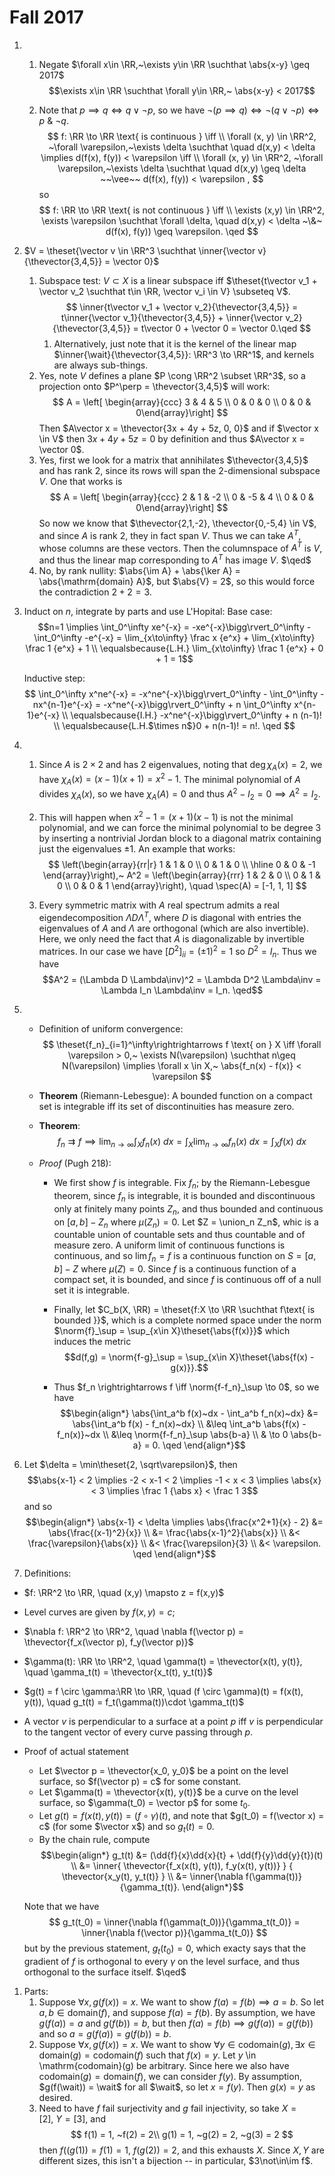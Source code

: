 # Fall 2017 

1. 
   1. Negate $\forall x\in \RR,~\exists y\in \RR \suchthat \abs{x-y} \geq 2017$
   $$\exists x\in \RR \suchthat \forall y\in \RR,~ \abs{x-y} < 2017$$

   1. Note that $p\implies q \iff q \vee \neg p$, so we have $\neg(p \implies q) \iff \neg(q \vee \neg p) \iff p ~\&~ \neg q$.
$$
f: \RR \to \RR \text{ is continuous } \iff \\ 
\forall (x, y) \in \RR^2, ~\forall \varepsilon,~\exists \delta \suchthat \quad d(x,y) < \delta \implies d(f(x), f(y)) < \varepsilon \iff \\ 
\forall (x, y) \in \RR^2, ~\forall \varepsilon,~\exists \delta \suchthat \quad  d(x,y) \geq \delta ~~\vee~~   d(f(x), f(y)) < \varepsilon  ,
$$
so
$$
f: \RR \to \RR \text{ is not continuous } \iff \\ \exists (x,y) \in \RR^2, \exists \varepsilon \suchthat \forall \delta, \quad d(x,y) < \delta ~\&~ d(f(x), f(y)) \geq \varepsilon. \qed
$$

1. $V = \theset{\vector v \in \RR^3 \suchthat \inner{\vector v}{\thevector{3,4,5}} = \vector 0}$
   1. Subspace test: $V \subset X$ is a linear subspace iff $\theset{t\vector v_1 + \vector v_2 \suchthat t\in \RR, \vector v_i \in V} \subseteq V$.
   $$
   \inner{t\vector v_1 + \vector v_2}{\thevector{3,4,5}} = t\inner{\vector v_1}{\thevector{3,4,5}} + \inner{\vector v_2}{\thevector{3,4,5}} = t\vector 0 + \vector 0 = \vector 0.\qed
   $$
      1. Alternatively, just note that it is the kernel of the linear map $\inner{\wait}{\thevector{3,4,5}}: \RR^3 \to \RR^1$, and kernels are always sub-things.
   1. Yes, note $V$ defines a plane $P \cong \RR^2 \subset \RR^3$, so a projection onto $P^\perp = \thevector{3,4,5}$ will work:
   $$
   A = \left[ \begin{array}{ccc} 3 & 4 & 5 \\ 0 & 0 & 0 \\ 0 & 0 & 0\end{array}\right]
   $$
   Then $A\vector x = \thevector{3x + 4y + 5z, 0, 0}$ and if $\vector x \in V$ then $3x+4y+5z = 0$ by definition and thus $A\vector x = \vector 0$.
   1. Yes, first we look for a matrix that annihilates $\thevector{3,4,5}$ and has rank 2, since its rows will span the 2-dimensional subspace $V$. One that works is
   $$
    A = \left[ \begin{array}{ccc} 2 & 1 & -2 \\ 0 & -5 & 4 \\ 0 & 0 & 0\end{array}\right]
   $$
   So now we know that $\thevector{2,1,-2}, \thevector{0,-5,4} \in V$, and since $A$ is rank 2, they in fact span $V$. Thus we can take $A^T$, whose columns are these vectors. Then the columnspace of $A^T$ is $V$, and thus the linear map corresponding to $A^T$ has image $V$. $\qed$
   1. No, by rank nullity: $\abs{\im A} + \abs{\ker A} = \abs{\mathrm{domain} A}$, but $\abs{V} = 2$, so this would force the contradiction $2+2 = 3$.
   
2. Induct on $n$, integrate by parts and use L'Hopital:
   Base case: 
   $$n=1 \implies \int_0^\infty xe^{-x} = -xe^{-x}\bigg\rvert_0^\infty - \int_0^\infty -e^{-x} = \lim_{x\to\infty} \frac x {e^x}  + \lim_{x\to\infty} \frac 1 {e^x} + 1 \\ \equalsbecause{L.H.} \lim_{x\to\infty} \frac 1 {e^x}  + 0 + 1 = 1$$

   Inductive step:
   $$
   \int_0^\infty x^ne^{-x} = -x^ne^{-x}\bigg\rvert_0^\infty - \int_0^\infty -nx^{n-1}e^{-x} = -x^ne^{-x}\bigg\rvert_0^\infty + n \int_0^\infty x^{n-1}e^{-x} \\
   \equalsbecause{I.H.} -x^ne^{-x}\bigg\rvert_0^\infty + n (n-1)! \\
   \equalsbecause{L.H.$\times n$}0 + n(n-1)! = n!. \qed
   $$

3. 
   1. Since $A$ is $2\times 2$ and has 2 eigenvalues, noting that $\deg \chi_A(x) = 2$, we have $\chi_A(x) = (x-1)(x+1) = x^2 -1$. The minimal polynomial of $A$ divides $\chi_A(x)$, so we have $\chi_A(A) = 0$ and thus $A^2 - I_2 = 0 \implies A^2 = I_2$.

   2. This will happen when $x^2-1 = (x+1)(x-1)$ is not the minimal polynomial, and we can force the minimal polynomial to be degree 3 by inserting a nontrivial Jordan block to a diagonal matrix containing just the eigenvalues $\pm 1$. An example that works:
   $$
   \left(\begin{array}{rr|r}
      1 & 1 & 0 \\
      0 & 1 & 0 \\
      \hline
      0 & 0 & -1
      \end{array}\right),~ A^2 = \left(\begin{array}{rrr}
        1 & 2 & 0 \\
        0 & 1 & 0 \\
        0 & 0 & 1
        \end{array}\right), \quad
      \spec(A) = [-1, 1, 1]
   $$
   1. Every symmetric matrix with $A$ real spectrum admits a real eigendecomposition $\Lambda D \Lambda^T$, where $D$ is diagonal with entries the eigenvalues of $A$ and $\Lambda$ are orthogonal (which are also invertible). Here, we only need the fact that $A$ is diagonalizable by invertible matrices. In our case we have $[D^2]_{ii} = (\pm 1)^2 = 1$ so $D^2 = I_n$. Thus we have 
   $$A^2 = (\Lambda D \Lambda\inv)^2 = \Lambda D^2 \Lambda\inv = \Lambda I_n \Lambda\inv = I_n. \qed$$ 

4. 
   - Definition of uniform convergence:
  $$
  \theset{f_n}_{i=1}^\infty\rightrightarrows f \text{ on } X  \iff \forall \varepsilon > 0,~ \exists N(\varepsilon) \suchthat n\geq N(\varepsilon) \implies \forall x \in X,~ \abs{f_n(x) - f(x)} < \varepsilon
  $$
    - **Theorem** (Riemann-Lebesgue): A bounded function on a compact set is integrable iff its set of discontinuities has measure zero.

    - **Theorem**: 
  $$
  f_n \rightrightarrows f \implies \lim_{n\to\infty} \int_X f_n(x) ~dx = \int_X  \lim_{n\to\infty} f_n(x) ~dx = \int_X f(x) ~dx
  $$
    - *Proof* (Pugh 218): 
    
      - We first show $f$ is integrable. Fix $f_n$; by the Riemann-Lebesgue theorem, since $f_n$ is integrable, it is bounded and discontinuous only at finitely many points $Z_n$, and thus bounded and continuous on $[a,b] - Z_n$ where $\mu(Z_n) = 0$. Let $Z = \union_n Z_n$, whic is a countable union of countable sets and thus countable and of measure zero. A uniform limit of continuous functions is continuous, and so $\lim f_n = f$ is a continuous function on $S = [a,b] - Z$ where $\mu(Z) = 0$. Since $f$ is a continuous function of a compact set, it is bounded, and since $f$ is continuous off of a null set it is integrable. 
  
      - Finally, let $C_b(X, \RR) = \theset{f:X \to \RR \suchthat f\text{ is bounded }}$, which is a complete normed space under the norm $\norm{f}_\sup = \sup_{x\in X}\theset{\abs{f(x)}}$ which induces the metric 
      $$d(f,g) = \norm{f-g}_\sup = \sup_{x\in X}\theset{\abs{f(x) - g(x)}}.$$

      - Thus $f_n \rightrightarrows f \iff \norm{f-f_n}_\sup \to 0$, so we have
      $$\begin{align*}
      \abs{\int_a^b f(x)~dx - \int_a^b f_n(x)~dx} 
      &= \abs{\int_a^b f(x) - f_n(x)~dx} \\
      &\leq \int_a^b \abs{f(x) - f_n(x)}~dx \\
      &\leq \norm{f-f_n}_\sup \abs{b-a} \\
      & \to 0 \abs{b-a} = 0. \qed
      \end{align*}$$

5. Let $\delta = \min\theset{2, \sqrt\varepsilon}$, then 
$$\abs{x-1} < 2 \implies -2 < x-1 < 2 \implies -1 < x < 3 \implies \abs{x} < 3 \implies \frac 1 {\abs x} < \frac 1 3$$ and so
  $$\begin{align*}
  \abs{x-1} < \delta \implies \abs{\frac{x^2+1}{x} - 2} 
  &= \abs{\frac{(x-1)^2}{x}} \\
  &= \frac{\abs{x-1}^2}{\abs{x}} \\
  &< \frac{\varepsilon}{\abs{x}} \\
  &< \frac{\varepsilon}{3} \\
  &< \varepsilon. \qed
  \end{align*}$$

1. Definitions:
  - $f: \RR^2 \to \RR, \quad (x,y) \mapsto z = f(x,y)$
  - Level curves are given by $f(x, y) = c$; 
  - $\nabla f: \RR^2 \to \RR^2, \quad \nabla f(\vector p) = \thevector{f_x(\vector p), f_y(\vector p)}$
  - $\gamma(t): \RR \to \RR^2, \quad \gamma(t) = \thevector{x(t), y(t)}, \quad \gamma_t(t) = \thevector{x_t(t), y_t(t)}$
  - $g(t) = f \circ \gamma:\RR \to \RR, \quad (f \circ \gamma)(t) = f(x(t), y(t)), \quad g_t(t) = f_t(\gamma(t))\cdot \gamma_t(t)$
  - A vector $v$ is perpendicular to a surface at a point $p$ iff $v$ is perpendicular to the tangent vector of every curve passing through $p$.
  - Proof of actual statement
    - Let $\vector p = \thevector{x_0, y_0}$ be a point on the level surface, so $f(\vector p) = c$ for some constant.
    - Let $\gamma(t) = \thevector{x(t), y(t)}$ be a curve on the level surface, so $\gamma(t_0) = \vector p$ for some $t_0$. 
    - Let $g(t) = f(x(t), y(t)) = (f \circ \gamma)(t)$, and note that $g(t_0) = f(\vector x) = c$ (for some $\vector x$) and so $g_t(t) = 0$.
    - By the chain rule, compute 
    $$\begin{align*}
    g_t(t) 
    &= (\dd{f}{x}\dd{x}{t} + \dd{f}{y}\dd{y}{t})(t) \\
    &= \inner{ \thevector{f_x(x(t), y(t)), f_y(x(t), y(t))} } { \thevector{x_y(t), y_t(t)} } \\ 
    &= \inner{\nabla f(\gamma(t))}{\gamma_t(t)}.
    \end{align*}$$ 

    Note that we have 
    $$ 
    g_t(t_0) =  \inner{\nabla f(\gamma(t_0))}{\gamma_t(t_0)} = \inner{\nabla f(\vector p)}{\gamma_t(t_0)}
    $$
    but by the previous statement, $g_t(t_0) = 0$, which exacty says that the gradient of $f$ is orthogonal to every $\gamma$ on the level surface, and thus orthogonal to the surface itself. $\qed$

1. Parts:
   1. Suppose $\forall x, g(f(x)) = x$. We want to show $f(a) = f(b) \implies a = b$. So let $a,b \in \mathrm{domain}(f)$, and suppose $f(a) = f(b)$. By assumption, we have $g(f(a)) = a$ and $g(f(b)) = b$, but then $f(a) = f(b) \implies g(f(a)) = g(f(b))$ and so $a = g(f(a)) = g(f(b)) = b$.
   2. Suppose $\forall x, g(f(x)) = x$. We want to show $\forall y \in \mathrm{codomain}(g), \exists x \in \mathrm{domain}(g) = \mathrm{codomain}(f)$ such that $f(x) = y$. Let $y$ \in \mathrm{codomain}(g) be arbitrary. Since here we also have $\mathrm{codomain}(g) = \mathrm{domain}(f)$, we can consider $f(y)$. By assumption, $g(f(\wait)) = \wait$ for all $\wait$, so let $x = f(y)$. Then $g(x) = y$ as desired. 
   3. Need to have $f$ fail surjectivity and $g$ fail injectivity, so take $X = [2],~ Y = [3]$, and 
   $$
   f(1) = 1, ~f(2) = 2\\ 
   g(1) = 1, ~g(2) = 2, ~g(3) = 2
   $$
   then $f((g(1)) = f(1) = 1, ~f(g(2)) = 2$, and this exhausts $X$. Since $X,Y$ are different sizes, this isn't a bijection -- in particular, $3\not\in\im f$.




